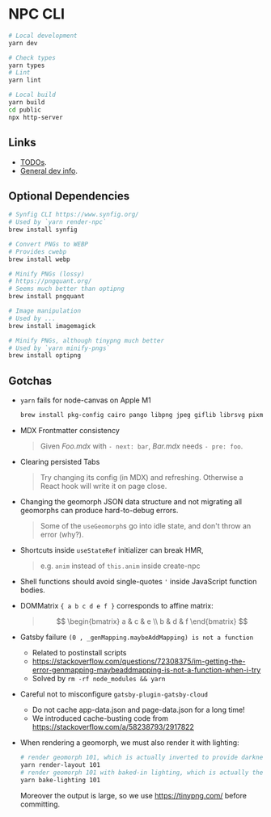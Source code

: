 # NPC CLI

```sh
# Local development
yarn dev

# Check types
yarn types
# Lint
yarn lint

# Local build
yarn build
cd public
npx http-server
```
## Links

- [TODOs](/docs/TODO.md).
- [General dev info](/docs/DEV-INFO.md).

## Optional Dependencies

```sh
# Synfig CLI https://www.synfig.org/
# Used by `yarn render-npc`
brew install synfig

# Convert PNGs to WEBP
# Provides cwebp
brew install webp

# Minify PNGs (lossy)
# https://pngquant.org/
# Seems much better than optipng
brew install pngquant

# Image manipulation
# Used by ...
brew install imagemagick

# Minify PNGs, although tinypng much better
# Used by `yarn minify-pngs`
brew install optipng
```

## Gotchas

- `yarn` fails for node-canvas on Apple M1
  ```sh
  brew install pkg-config cairo pango libpng jpeg giflib librsvg pixman
  ```

- MDX Frontmatter consistency
  > Given _Foo.mdx_ with `- next: bar`, _Bar.mdx_ needs `- pre: foo`.

- Clearing persisted Tabs
  > Try changing its config (in MDX) and refreshing.
  > Otherwise a React hook will write it on page close.

- Changing the geomorph JSON data structure and not migrating all geomorphs can produce hard-to-debug errors.
  > Some of the `useGeomorph`s go into idle state, and don't throw an error (why?).

- Shortcuts inside `useStateRef` initializer can break HMR,
  > e.g. `anim` instead of `this.anim` inside create-npc

- Shell functions should avoid single-quotes `'` inside JavaScript function bodies.

- DOMMatrix `{ a b c d e f }` corresponds to affine matrix:
  > $$
  \begin{bmatrix}
  a & c & e \\
  b & d & f
  \end{bmatrix}
  $$

- Gatsby failure `(0 , _genMapping.maybeAddMapping) is not a function`
  - Related to postinstall scripts
  - https://stackoverflow.com/questions/72308375/im-getting-the-error-genmapping-maybeaddmapping-is-not-a-function-when-i-try
  - Solved by `rm -rf node_modules && yarn`

- Careful not to misconfigure `gatsby-plugin-gatsby-cloud`
  - Do not cache app-data.json and page-data.json for a long time!
  - We introduced cache-busting code from https://stackoverflow.com/a/58238793/2917822

- When rendering a geomorph, we must also render it with lighting:
  ```sh
  # render geomorph 101, which is actually inverted to provide darkness
  yarn render-layout 101
  # render geomorph 101 with baked-in lighting, which is actually the floor
  yarn bake-lighting 101
  ```
  Moreover the output is large, so we use https://tinypng.com/ before committing.
